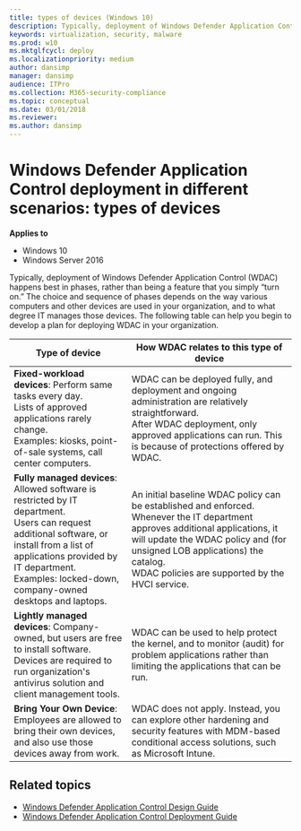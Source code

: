 ```yaml
---
title: types of devices (Windows 10)
description: Typically, deployment of Windows Defender Application Control happens best in phases, rather than being a feature that you simply “turn on.” The choice and sequence of phases depends on the way various computers and other devices are used in your organization, and to what degree IT manages those devices.
keywords: virtualization, security, malware
ms.prod: w10
ms.mktglfcycl: deploy
ms.localizationpriority: medium
author: dansimp
manager: dansimp
audience: ITPro
ms.collection: M365-security-compliance
ms.topic: conceptual
ms.date: 03/01/2018
ms.reviewer: 
ms.author: dansimp
---
```


# Windows Defender Application Control deployment in different scenarios: types of devices

**Applies to**
-   Windows 10
-   Windows Server 2016

Typically, deployment of Windows Defender Application Control (WDAC) happens best in phases, rather than being a feature that you simply “turn on.” The choice and sequence of phases depends on the way various computers and other devices are used in your organization, and to what degree IT manages those devices. The following table can help you begin to develop a plan for deploying WDAC in your organization.

| **Type of device**                 | **How WDAC relates to this type of device**  | 
|------------------------------------|------------------------------------------------------|
| **Fixed-workload devices**: Perform same tasks every day.<br>Lists of approved applications rarely change.<br>Examples: kiosks, point-of-sale systems, call center computers. | WDAC can be deployed fully, and deployment and ongoing administration are relatively straightforward.<br>After WDAC deployment, only approved applications can run. This is because of protections offered by WDAC. | 
| **Fully managed devices**: Allowed software is restricted by IT department.<br>Users can request additional software, or install from a list of applications provided by IT department.<br>Examples: locked-down, company-owned desktops and laptops. | An initial baseline WDAC policy can be established and enforced. Whenever the IT department approves additional applications, it will update the WDAC policy and (for unsigned LOB applications) the catalog.<br>WDAC policies are supported by the HVCI service. | 
| **Lightly managed devices**: Company-owned, but users are free to install software.<br>Devices are required to run organization's antivirus solution and client management tools. | WDAC can be used to help protect the kernel, and to monitor (audit) for problem applications rather than limiting the applications that can be run. | 
| **Bring Your Own Device**: Employees are allowed to bring their own devices, and also use those devices away from work. | WDAC does not apply. Instead, you can explore other hardening and security features with MDM-based conditional access solutions, such as Microsoft Intune. | 


## Related topics

- [Windows Defender Application Control Design Guide](windows-defender-application-control-design-guide.md)
- [Windows Defender Application Control Deployment Guide](windows-defender-application-control-deployment-guide.md)


